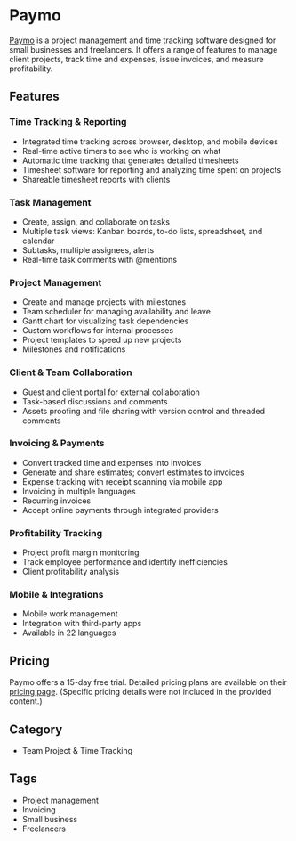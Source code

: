 # Paymo

[Paymo](https://www.paymoapp.com/) is a project management and time tracking software designed for small businesses and freelancers. It offers a range of features to manage client projects, track time and expenses, issue invoices, and measure profitability.

## Features

### Time Tracking & Reporting
- Integrated time tracking across browser, desktop, and mobile devices
- Real-time active timers to see who is working on what
- Automatic time tracking that generates detailed timesheets
- Timesheet software for reporting and analyzing time spent on projects
- Shareable timesheet reports with clients

### Task Management
- Create, assign, and collaborate on tasks
- Multiple task views: Kanban boards, to-do lists, spreadsheet, and calendar
- Subtasks, multiple assignees, alerts
- Real-time task comments with @mentions

### Project Management
- Create and manage projects with milestones
- Team scheduler for managing availability and leave
- Gantt chart for visualizing task dependencies
- Custom workflows for internal processes
- Project templates to speed up new projects
- Milestones and notifications

### Client & Team Collaboration
- Guest and client portal for external collaboration
- Task-based discussions and comments
- Assets proofing and file sharing with version control and threaded comments

### Invoicing & Payments
- Convert tracked time and expenses into invoices
- Generate and share estimates; convert estimates to invoices
- Expense tracking with receipt scanning via mobile app
- Invoicing in multiple languages
- Recurring invoices
- Accept online payments through integrated providers

### Profitability Tracking
- Project profit margin monitoring
- Track employee performance and identify inefficiencies
- Client profitability analysis

### Mobile & Integrations
- Mobile work management
- Integration with third-party apps
- Available in 22 languages

## Pricing
Paymo offers a 15-day free trial. Detailed pricing plans are available on their [pricing page](https://www.paymoapp.com/pricing/). (Specific pricing details were not included in the provided content.)

## Category
- Team Project & Time Tracking

## Tags
- Project management
- Invoicing
- Small business
- Freelancers
